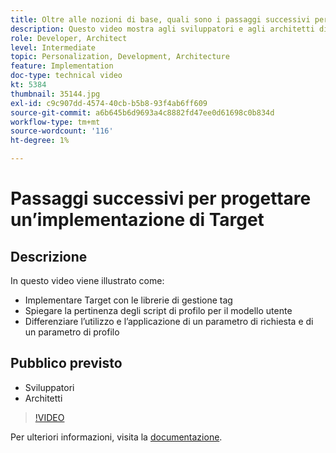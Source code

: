 ```yaml
---
title: Oltre alle nozioni di base, quali sono i passaggi successivi per la progettazione di un’implementazione di Target
description: Questo video mostra agli sviluppatori e agli architetti di Adobe Target come implementare Target con le librerie di gestione dei tag, spiegare la rilevanza degli script di profilo per il modello utente e differenziare l’utilizzo e l’applicazione di un parametro di richiesta e di un parametro di profilo.
role: Developer, Architect
level: Intermediate
topic: Personalization, Development, Architecture
feature: Implementation
doc-type: technical video
kt: 5384
thumbnail: 35144.jpg
exl-id: c9c907dd-4574-40cb-b5b8-93f4ab6ff609
source-git-commit: a6b645b6d9693a4c8882fd47ee0d61698c0b834d
workflow-type: tm+mt
source-wordcount: '116'
ht-degree: 1%

---
```


# Passaggi successivi per progettare un’implementazione di Target

## Descrizione

In questo video viene illustrato come:

* Implementare Target con le librerie di gestione tag
* Spiegare la pertinenza degli script di profilo per il modello utente
* Differenziare l’utilizzo e l’applicazione di un parametro di richiesta e di un parametro di profilo

## Pubblico previsto

* Sviluppatori
* Architetti

>[!VIDEO](https://video.tv.adobe.com/v/35144/?quality=12)

Per ulteriori informazioni, visita la [documentazione](https://experienceleague.adobe.com/docs/target/using/implement-target/implementing-target.html?lang=en).
